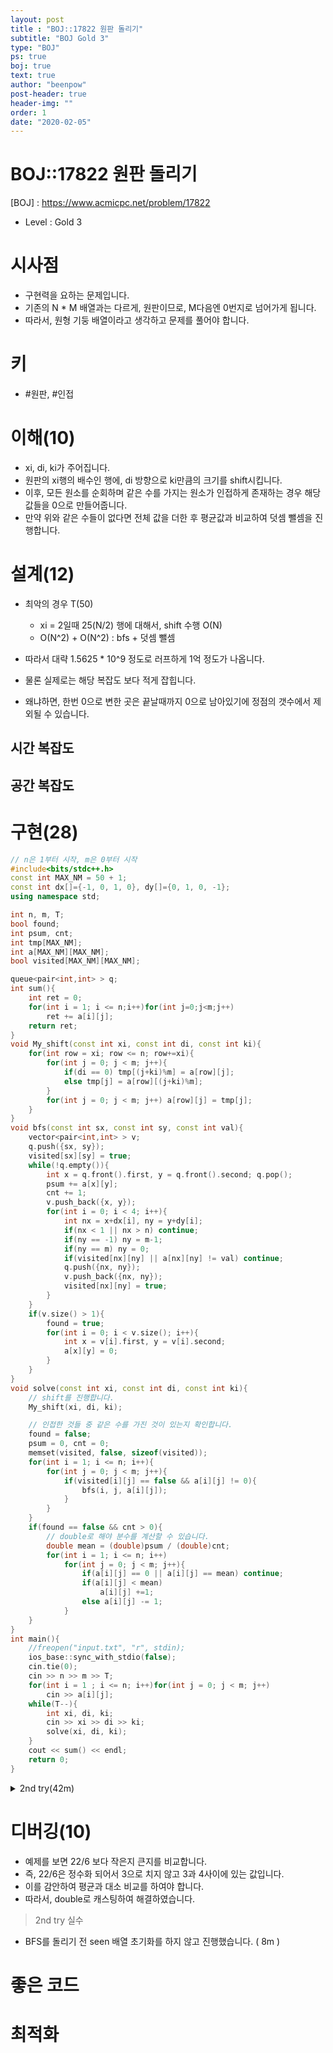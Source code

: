 ```yaml
---
layout: post
title : "BOJ::17822 원판 돌리기"
subtitle: "BOJ Gold 3"
type: "BOJ"
ps: true
boj: true
text: true
author: "beenpow"
post-header: true
header-img: ""
order: 1
date: "2020-02-05"
---
```


# BOJ::17822 원판 돌리기
[BOJ] : <https://www.acmicpc.net/problem/17822>
- Level : Gold 3

# 시사점

- 구현력을 요하는 문제입니다.
- 기존의 N * M 배열과는 다르게, 원판이므로, M다음엔 0번지로 넘어가게 됩니다.
- 따라서, 원형 기둥 배열이라고 생각하고 문제를 풀어야 합니다.


# 키
- #원판, #인접

# 이해(10)
- xi, di, ki가 주어집니다.
- 원판의 xi행의 배수인 행에, di 방향으로 ki만큼의 크기를 shift시킵니다.
- 이후, 모든 원소를 순회하며 같은 수를 가지는 원소가 인접하게 존재하는 경우 해당 값들을 0으로
  만들어줍니다.
- 만약 위와 같은 수들이 없다면 전체 값을 더한 후 평균값과 비교하여 덧셈 뺄셈을 진행합니다.

# 설계(12)
- 최악의 경우 T(50)
  - xi = 2일때 25(N/2) 행에 대해서, shift 수행 O(N)
  - O(N^2) + O(N^2) : bfs + 덧셈 뺄셈

- 따라서 대략 1.5625 * 10^9 정도로 러프하게 1억 정도가 나옵니다.
- 물론 실제로는 해당 복잡도 보다 적게 잡힙니다.
- 왜냐하면, 한번 0으로 변한 곳은 끝날때까지 0으로 남아있기에 정점의 갯수에서 제외될 수 있습니다.

## 시간 복잡도

## 공간 복잡도

# 구현(28)

```cpp
// n은 1부터 시작, m은 0부터 시작
#include<bits/stdc++.h>
const int MAX_NM = 50 + 1;
const int dx[]={-1, 0, 1, 0}, dy[]={0, 1, 0, -1};
using namespace std;

int n, m, T;
bool found;
int psum, cnt;
int tmp[MAX_NM];
int a[MAX_NM][MAX_NM];
bool visited[MAX_NM][MAX_NM];

queue<pair<int,int> > q;
int sum(){
    int ret = 0;
    for(int i = 1; i <= n;i++)for(int j=0;j<m;j++)
        ret += a[i][j];
    return ret;
}
void My_shift(const int xi, const int di, const int ki){
    for(int row = xi; row <= n; row+=xi){
        for(int j = 0; j < m; j++){
            if(di == 0) tmp[(j+ki)%m] = a[row][j];
            else tmp[j] = a[row][(j+ki)%m];
        }
        for(int j = 0; j < m; j++) a[row][j] = tmp[j];
    }
}
void bfs(const int sx, const int sy, const int val){
    vector<pair<int,int> > v;
    q.push({sx, sy});
    visited[sx][sy] = true;
    while(!q.empty()){
        int x = q.front().first, y = q.front().second; q.pop();
        psum += a[x][y];
        cnt += 1;
        v.push_back({x, y});
        for(int i = 0; i < 4; i++){
            int nx = x+dx[i], ny = y+dy[i];
            if(nx < 1 || nx > n) continue;
            if(ny == -1) ny = m-1;
            if(ny == m) ny = 0;
            if(visited[nx][ny] || a[nx][ny] != val) continue;
            q.push({nx, ny});
            v.push_back({nx, ny});
            visited[nx][ny] = true;
        }
    }
    if(v.size() > 1){
        found = true;
        for(int i = 0; i < v.size(); i++){
            int x = v[i].first, y = v[i].second;
            a[x][y] = 0;
        }
    }
}
void solve(const int xi, const int di, const int ki){
    // shift를 진행합니다.
    My_shift(xi, di, ki);

    // 인접한 것들 중 같은 수를 가진 것이 있는지 확인합니다.
    found = false;
    psum = 0, cnt = 0;
    memset(visited, false, sizeof(visited));
    for(int i = 1; i <= n; i++){
        for(int j = 0; j < m; j++){
            if(visited[i][j] == false && a[i][j] != 0){
                bfs(i, j, a[i][j]);
            }
        }
    }
    if(found == false && cnt > 0){
        // double로 해야 분수를 계산할 수 있습니다.
        double mean = (double)psum / (double)cnt;
        for(int i = 1; i <= n; i++)
            for(int j = 0; j < m; j++){
                if(a[i][j] == 0 || a[i][j] == mean) continue;
                if(a[i][j] < mean)
                    a[i][j] +=1;
                else a[i][j] -= 1;
            }
    }
}
int main(){
    //freopen("input.txt", "r", stdin);
    ios_base::sync_with_stdio(false);
    cin.tie(0);
    cin >> n >> m >> T;
    for(int i = 1 ; i <= n; i++)for(int j = 0; j < m; j++)
        cin >> a[i][j];
    while(T--){
        int xi, di, ki;
        cin >> xi >> di >> ki;
        solve(xi, di, ki);
    }
    cout << sum() << endl;
    return 0;
}
```
<details markdown="1">
<summary> 2nd try(42m) </summary>

```cpp
#include<bits/stdc++.h>
#define endl '\n'
#define fi first
#define se second
#define rep(i,a,b) for(int i=a;i<b;i++)
#define r_rep(i,a,b) for(int i=a;i>b;i--)
const int MAXNM = 50+2;
const int dx[]={-1, 0, 1, 0}, dy[]={0, 1, 0, -1};
using namespace std;

int n, m, mxT;
int allsum, allcnt;
int a[MAXNM][MAXNM]; // 1행부터 시작. 0열부터 시작.
bool seen[MAXNM][MAXNM];
queue<pair<int, int> > q;
void input(){
    cin >> n >> m >> mxT;
    rep(i, 1, n+1) rep(j, 0, m) cin >> a[i][j];
}
int summing(){ int ret = 0; rep(i, 1, n+1) rep(j, 0, m) ret += a[i][j]; return ret; }
void rotate(int x, int d, int k){
    int cur = x;
    int tmp[MAXNM] = {0,};
    while(cur <= n){
        rep(j, 0, m){
            // >>
            if(d == 0) tmp[(j+k)%m] = a[cur][j];
            // <<
            else tmp[j] = a[cur][(j+k) % m];
        }
        memcpy(a[cur], tmp, sizeof(tmp));
        cur += x;
    }
}
bool bfs(int sx, int sy, int colur){
    bool found = false;
    // init
    int svalue = a[sx][sy];
    seen[sx][sy] = true;
    q.push({sx, sy});

    while(!q.empty()){
        int x = q.front().fi, y = q.front().se; q.pop();
        a[x][y] = 0;
        rep(i, 0, 4){
            int nx = x+dx[i], ny = y+dy[i];
            if(nx < 1 || nx > n) continue;
            if(ny == m) ny = 0;
            if(ny == -1) ny = m - 1;
            if(a[nx][ny] == colur && !seen[nx][ny]){
                q.push({nx, ny});
                seen[nx][ny] = true;
                found = true;
            }
        }
    }
    if(!found){ a[sx][sy] = svalue; return false;}
    else return true;
}
void process(){
    input();
    while(mxT--){
        bool found = false;
        int xi, di, ki; cin >> xi >> di >> ki;
        rotate(xi, di, ki);

        memset(seen, false, sizeof(seen)); // 실수(8) : memset 안해줌
        allsum = 0, allcnt = 0;
        rep(i, 1, n+1) rep(j, 0, m){
            if(!seen[i][j] && a[i][j]){
                found |= bfs(i, j, a[i][j]);
            }
            if(a[i][j]){
                allsum += a[i][j];
                allcnt += 1;
            }
        }
        if(allcnt == 0) continue;
        if(!found){
            double mean = ((double)allsum / allcnt);
            rep(i, 1, n+1) rep(j, 0, m){
                if(a[i][j]){
                    if(mean > a[i][j]) a[i][j] += 1;
                    else if(mean < a[i][j]) a[i][j] -= 1;
                }
            }
        }
    }
    cout << summing() << endl;
}

int main(){
    ios_base::sync_with_stdio(false);
    cin.tie(0); cout.tie(0);
    process();
    return 0;
}
```

</details>


# 디버깅(10)
- 예제를 보면 22/6 보다 작은지 큰지를 비교합니다.
- 즉, 22/6은 정수화 되어서 3으로 치지 않고 3과 4사이에 있는 값입니다.
- 이를 감안하여 평균과 대소 비교를 하여야 합니다.
- 따라서,  double로 캐스팅하여 해결하였습니다.

> 2nd try 실수
- BFS를 돌리기 전 seen 배열 초기화를 하지 않고 진행했습니다. ( 8m )

# 좋은 코드

# 최적화
